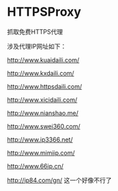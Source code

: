 # HTTPSProxy

抓取免费HTTPS代理

涉及代理IP网址如下：

http://www.kuaidaili.com/

http://www.kxdaili.com/

http://www.httpsdaili.com/

http://www.xicidaili.com/

http://www.nianshao.me/

http://www.swei360.com/

http://www.ip3366.net/

http://www.mimiip.com/

http://www.66ip.cn/

http://ip84.com/gn/ 这一个好像不行了
